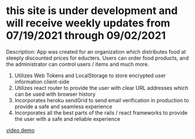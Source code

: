 <h1> this site is under development and will receive weekly updates from 07/19/2021 through 09/02/2021</h1>


Description: App was created for an organization which distributes food at steeply discounted prices for educters.
Users can order food products, and the administrator can control users / items and much more.



<ol>
  <li>Utilizes Web Tokens and LocalStorage to store encrypted user information client-side</li>
  <li>Utilizes react router to provide the user with clear URL addresses which can be used with browser history</li>
  <li>Incorporates heroku sendGrid to send email verification in production to provide a safe and seamless experience</li>
  <li>Incorporates all the best parts of the rails / react frameworks to provide the user with a safe and reliable experience</li>
</ol>
      
      
   
<a href="https://www.youtube.com/watch?v=4QxMF4mLzVY">video demo</a>
